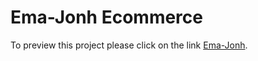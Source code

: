 # Ema-Jonh Ecommerce

To preview this project please click on the link [Ema-Jonh](https://ema-jonh-ecommerce.web.app/).
